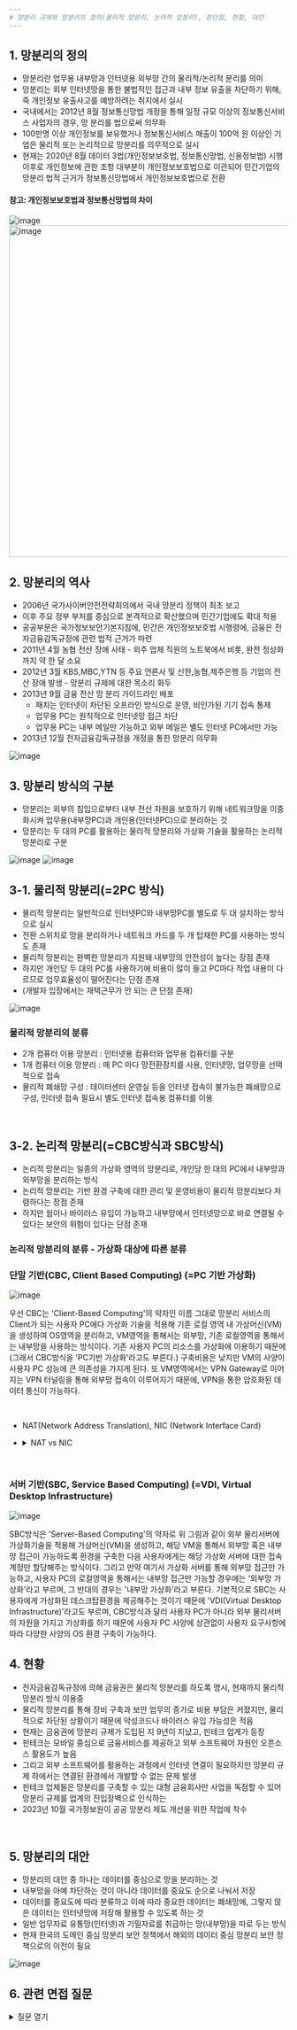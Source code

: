 ```yaml
---
# 망분리 규제와 망분리의 정의(물리적 망분리, 논리적 망분리), 장단점, 현황, 대안
---
```


## 1. 망분리의 정의
- 망분리란 업무용 내부망과 인터넷용 외부망 간의 물리적/논리적 분리를 의미
- 망분리는 외부 인터넷망을 통한 불법적인 접근과 내부 정보 유출을 차단하기 위해, 즉 개인정보 유출사고를 예방하려는 취지에서 실시
- 국내에서는 2012년 8월 정보통신망법 개정을 통해 일정 규모 이상의 정보통신서비스 사업자의 경우, 망 분리를 법으로써 의무화
- 100만명 이상 개인정보를 보유했거나 정보통신서비스 매출이 100억 원 이상인 기업은 물리적 또는 논리적으로 망분리를 의무적으로 실시
- 현재는 2020년 8월 데이터 3법(개인정보보호법, 정보통신망법, 신용정보법) 시행 이후로 개인정보에 관한 조항 대부분이 개인정보보호법으로 이관되어 민간기업의 망분리 법적 근거가 정보통신망법에서 개인정보보호법으로 전환

#### 참고: 개인정보보호법과 정보통신망법의 차이
![image](https://github.com/jeonseongjae98/cs-study/assets/114549688/6f8face7-c000-4b9d-8101-411cc59e9ff1)
<img width="600" alt="image" src="https://github.com/jeonseongjae98/cs-study/assets/114549688/b198e1da-4372-4ca4-a8c1-d83c252c102d">
<br/>


## 2. 망분리의 역사
- 2006년 국가사이버안전전략회의에서 국내 망분리 정책이 최초 보고
- 이후 주요 정부 부처를 중심으로 본격적으로 확산했으며 민간기업에도 확대 적용
- 공공부문은 국가정보보안기본지침에, 민간은 개인정보보호법 시행령에, 금융은 전자금융감독규정에 관련 법적 근거가 마련
- 2011년 4월 농협 전산 장애 사태 - 외주 업체 직원의 노트북에서 비롯, 완전 정상화까지 약 한 달 소요
- 2012년 3월 KBS,MBC,YTN 등 주요 언론사 및 신한,농협,제주은행 등 기업의 전산 장애 발생 - 망분리 규제에 대한 목소리 화두
- 2013년 9월 금융 전산 망 분리 가이드라인 배포
  - 패치는 인터넷이 차단된 오프라인 방식으로 운영, 비인가된 기기 접속 통제
  - 업무용 PC는 원칙적으로 인터넷망 접근 차단
  - 업무용 PC는 내부 메일만 가능하고 외부 메일은 별도 인터넷 PC에서만 가능
- 2013년 12월 전자금융감독규정을 개정을 통한 망분리 의무화
  
![image](https://github.com/jeonseongjae98/cs-study/assets/114549688/cf5e42eb-1fcf-4d5b-99df-984c6eb53f21)
<br/>


## 3. 망분리 방식의 구분
- 망분리는 외부의 침입으로부터 내부 전산 자원을 보호하기 위해 네트워크망을 이중화시켜 
  업무용(내부망PC)과 개인용(인터넷PC)으로 분리하는 것
- 망분리는 두 대의 PC를 활용하는 물리적 망분리와 
  가상화 기술을 활용하는 논리적 망분리로 구분

![image](https://github.com/jeonseongjae98/cs-study/assets/114549688/1d6c09a9-7394-4c87-ad8b-fdcc9f539283)
![image](https://github.com/jeonseongjae98/cs-study/assets/114549688/5e203cee-c46d-44e2-9d77-cb59519e3656)



## 3-1. 물리적 망분리(=2PC 방식)
- 물리적 망분리는 일반적으로 인터넷PC와 내부망PC를 별도로 두 대 설치하는 방식으로 실시
- 전환 스위치로 망을 분리하거나 네트워크 카드를 두 개 탑재한 PC를 사용하는 방식도 존재
- 물리적 망분리는 완벽한 망분리가 지원돼 내부망의 안전성이 높다는 장점 존재
- 하지만 개인당 두 대의 PC를 사용하기에 비용이 많이 들고 PC마다 작업 내용이 다르므로 업무효율성이 떨어진다는 단점 존재
- (개발자 입장에서는 재택근무가 안 되는 큰 단점 존재)

![image](https://github.com/jeonseongjae98/cs-study/assets/114549688/ac008e11-cd97-418c-87b2-5d01cbc786fa)


### 물리적 망분리의 분류
- 2개 컴퓨터 이용 망분리 : 인터넷용 컴퓨터와 업무용 컴퓨터를 구분
- 1개 컴퓨터 이용 망분리 : 매 PC 마다 망전환장치를 사용, 인터넷망, 업무망을 선택적으로 접속
- 물리적 폐쇄망 구성 : 데이터센터 운영실 등을 인터넷 접속이 불가능한 폐쇄망으로 구성, 인터넷 접속 필요시 별도 인터넷 접속용 컴퓨터를 이용
<br/>


## 3-2. 논리적 망분리(=CBC방식과 SBC방식)
- 논리적 망분리는 일종의 가상화 영역의 망분리로, 개인당 한 대의 PC에서 내부망과 외부망을 분리하는 방식
- 논리적 망분리는 기반 환경 구축에 대한 관리 및 운영비용이 물리적 망분리보다 저렴하다는 장점 존재
- 하지만 웜이나 바이러스 유입이 가능하고 내부망에서 인터넷망으로 바로 연결될 수 있다는 보안의 위험이 있다는 단점 존재


### 논리적 망분리의 분류 - 가상화 대상에 따른 분류
### 단말 기반(CBC, Client Based Computing) (=PC 기반 가상화)

![image](https://github.com/jeonseongjae98/cs-study/assets/114549688/ccdae8ad-d9e6-4055-a6a2-35110f449b2c)

우선 CBC는 'Client-Based Computing'의 약자인 이름 그대로 망분리 서비스의 Client가 되는 사용자 PC에다 가상화 기술을 적용해 기존 로컬 영역 내 가상머신(VM)을 생성하여 OS영역을 분리하고, VM영역을 통해서는 외부망, 기존 로컬영역을 통해서는 내부망을 사용하는 방식이다. 기존 사용자 PC의 리소스를 가상화에 이용하기 때문에 (그래서 CBC방식을 'PC기반 가상화'라고도 부른다.) 구축비용은 낮지만 VM의 사양이 사용자 PC 성능에 큰 의존성을 가지게 된다. 또 VM영역에서는 VPN Gateway로 이어지는 VPN 터널링을 통해 외부망 접속이 이루어지기 때문에, VPN을 통한 암호화된 데이터 통신이 가능하다.

​


- NAT(Network Address Translation), NIC (Network Interface Card)
- <details>
    <summary>NAT vs NIC</summary>
    <div markdown="1">

    #### NAT (Network Address Translation)
    NAT는 네트워크 주소 변환의 약자로, 사설 네트워크 내부의 여러 호스트(기기)가 하나의 공인 IP 주소를 사용하여 외부 인터넷과 통신할 수 있게 하는 방법입니다.
    NAT는 먼저 보안 영역에서 중요한 역할을 합니다. 외부 관점에서 볼 때 NAT 방식으로 통신하는 호스트는 하나의 NAT 서버로만 보이기 때문에
    네트워크 내부 구조를 숨기는 효과를 가지며 보안 수준이 향상됩니다.
 
    또한, NAT는 네트워크 주소 공간 관리에서도 중요한 역할을 합니다.
    IPv4 내부 네트워크에서 사용하는 사설 IP 주소는 외부로 나갈 때 공인 IP 주소로 변환되므로 공식적으로 알려진 IP 주소와 사설 IP 주소를 분리함으로써
    많은 양의 공인 IP 주소가 필요하지 않도록 수요를 줄여줍니다.
    ![image](https://github.com/jeonseongjae98/cs-study/assets/114549688/6d094522-36f9-4a02-9d9e-c37b7fabb4be)

    
    #### NIC (Network Interface Card)
    NIC는 컴퓨터나 기타 네트워크 장치와 네트워크를 연결하는 데 사용되는 하드웨어 장치입니다.
    NIC는 네트워크 통신을 관리하고 데이터를 컴퓨터와 네트워크 간에 주고받을 수 있도록 돕습니다.
    일반적으로 이더넷 카드나 무선 네트워크 카드와 같은 형태로 구현됩니다(통상 LAN카드 지칭).
    ![image](https://github.com/jeonseongjae98/cs-study/assets/114549688/f46abdaf-4fb8-41c9-98c9-abd687dbb0ba)

    
    #### 요약
    NAT는 네트워크 주소 변환을 통해 내부 네트워크와 외부 네트워크 간의 통신을 보호하고 관리하는 데 사용되며,
    NIC는 네트워크와 컴퓨터 사이의 물리적 연결을 제공하는 역할을 합니다.

    </div>
    </details>
<br/>


### 서버 기반(SBC, Service Based Computing) (=VDI, Virtual Desktop Infrastructure)

![image](https://github.com/jeonseongjae98/cs-study/assets/114549688/7e0024a7-a9ad-43f2-92a2-81f83d02ab14)

SBC방식은 'Server-Based Computing'의 약자로 위 그림과 같이 외부 물리서버에 가상화기술을 적용해 가상머신(VM)을 생성하고, 해당 VM을 통해서 외부망 혹은 내부망 접근이 가능하도록 환경을 구축한 다음 사용자에게는 해당 가상화 서버에 대한 접속계정만 할당해주는 방식이다. 그리고 만약 여기서 가상화 서버를 통해 외부망 접근만 가능하고, 사용자  PC의 로컬영역을 통해서는 내부망 접근만 가능할 경우에는 '외부망 가상화'라고 부르며, 그 반대의 경우는 '내부망 가상화'라고 부른다. 기본적으로 SBC는 사용자에게 가상화된 데스크탑환경을 제공해주는 것이기 때문에 'VDI(Virtual Desktop Infrastructure)'라고도 부르며, CBC방식과 달리 사용자 PC가 아니라 외부 물리서버의 자원을 가지고 가상화를 하기 때문에 사용자 PC 사양에 상관없이 사용자 요구사항에 따라 다양한 사양의 OS 환경 구축이 가능하다.
<br/>


## 4. 현황
- 전자금융감독규정에 의해 금융권은 물리적 망분리를 하도록 명시, 현재까지 물리적 망분리 방식 이용중
- 물리적 망분리를 통해 장비 구축과 보안 업무의 증가로 비용 부담은 커졌지만, 
  물리적으로 차단된 상황이기 때문에 악성코드나 바이러스 유입 가능성은 적음
- 현재는 금융권에 망분리 규제가 도입된 지 9년이 지났고, 핀테크 업계가 등장
- 핀테크는 모바일 중심으로 금융서비스를 제공하고 외부 소프트웨어 자원인 오픈소스 활용도가 높음
- 그리고 외부 소프트웨어를 활용하는 과정에서 인터넷 연결이 필요하지만 망분리 규제 하에서는 연결된 환경에서 개발할 수 없는 문제 발생
- 핀테크 업체들은 망분리를 구축할 수 있는 대형 금융회사만 사업을 독점할 수 있어 망분리 규제를 업계의 진입장벽으로 인식하는 
- 2023년 10월 국가정보원이 공공 망분리 제도 개선을 위한 작업에 착수
<br/>


## 5. 망분리의 대안
- 망분리의 대안 중 하나는 데이터를 중심으로 망을 분리하는 것
- 내부망을 아예 차단하는 것이 아니라 데이터를 중요도 순으로 나눠서 저장
- 데이터를 중요도에 따라 분류하고 이에 따라 중요한 데이터는 폐쇄망에, 그렇지 않은 데이터는 인터넷망에 저장해 활용할 수 있도록 하는 것
- 일반 업무자료 유통망(인터넷)과 기밀자료를 취급하는 망(내부망)을 따로 두는 방식
- 현재 한국의 도메인 중심 망분리 보안 정책에서 해외의 데이터 중심 망분리 보안 정책으로의 이전이 필요
  
![image](https://github.com/jeonseongjae98/cs-study/assets/114549688/9b882f3e-1876-4517-a597-fbc725d94dc7)
<br/>


## 6. 관련 면접 질문
<details>
  <summary>질문 열기</summary>
  <div markdown="1">

    - 망분리가 무엇인지 말씀해 주세요.
    - 개인정보와 정보통신망법의 망분리의 차이점에 대해 말씀해 주세요.
    - 금융기관의 망분리 규제에 대해 아는 것이 있으면 말씀해 주세요.
    
  </div>
</details>



